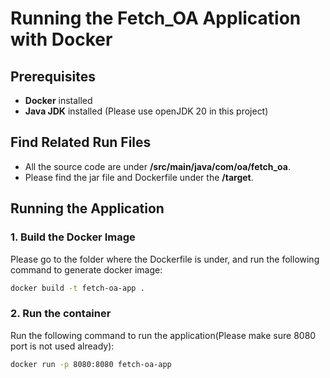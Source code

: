 # Running the Fetch_OA Application with Docker

## Prerequisites
- **Docker** installed
- **Java JDK** installed (Please use openJDK 20 in this project)

##  Find Related Run Files
- All the source code are under **/src/main/java/com/oa/fetch_oa**.
- Please find the jar file and Dockerfile under the **/target**.

## Running the Application
### 1. Build the Docker Image
Please go to the folder where the Dockerfile is under, and run the following command to generate docker image:
```sh
docker build -t fetch-oa-app .
```

### 2. Run the container
Run the following command to run the application(Please make sure 8080 port is not used already):
```sh
docker run -p 8080:8080 fetch-oa-app
```
